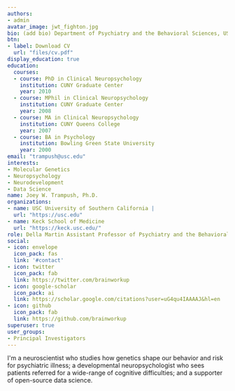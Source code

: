 ```yaml
---
authors:
- admin
avatar_image: jwt_fighton.jpg
bio: (add bio) Department of Psychiatry and the Behavioral Sciences, USC Keck School of Medicine 
btn:
- label: Download CV
  url: "files/cv.pdf"
display_education: true
education:
  courses:
  - course: PhD in Clinical Neuropsychology
    institution: CUNY Graduate Center
    year: 2010
  - course: MPhil in Clinical Neuropsychology
    institution: CUNY Graduate Center
    year: 2008
  - course: MA in Clinical Neuropsychology
    institution: CUNY Queens College
    year: 2007
  - course: BA in Psychology
    institution: Bowling Green State University
    year: 2000
email: "trampush@usc.edu"
interests:
- Molecular Genetics
- Neuropsychology
- Neurodevelopment
- Data Science
name: Joey W. Trampush, Ph.D.
organizations:
- name: USC University of Southern California |
  url: "https://usc.edu"
- name: Keck School of Medicine
  url: "https://keck.usc.edu/"
role: Della Martin Assistant Professor of Psychiatry and the Behavioral Sciences
social:
- icon: envelope
  icon_pack: fas
  link: '#contact'
- icon: twitter
  icon_pack: fab
  link: https://twitter.com/brainworkup
- icon: google-scholar
  icon_pack: ai
  link: https://scholar.google.com/citations?user=uG4qu4IAAAAJ&hl=en
- icon: github
  icon_pack: fab
  link: https://github.com/brainworkup
superuser: true
user_groups:
- Principal Investigators
---
```


I'm a neuroscientist who studies how genetics shape our behavior and risk for psychiatric illness; a developmental neuropsychologist who sees patients referred for a wide-range of cognitive difficulties; and a supporter of open-source data science.

<!-- My research interests include brain-behavior relationships, neurodevelopment,
and the molecular genetic architecture of neurocognitive functions; and novel
methods to communicate this work to the public. -->
